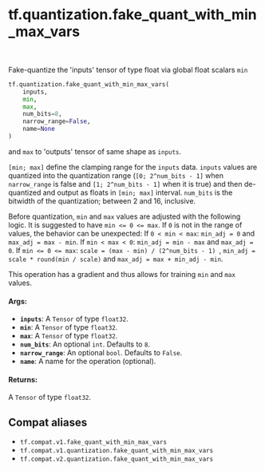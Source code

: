 <div itemscope itemtype="http://developers.google.com/ReferenceObject">
<meta itemprop="name" content="tf.quantization.fake_quant_with_min_max_vars" />
<meta itemprop="path" content="Stable" />
</div>

# tf.quantization.fake_quant_with_min_max_vars

<!-- Insert buttons and diff -->

<table class="tfo-notebook-buttons tfo-api" align="left">
</table>



Fake-quantize the 'inputs' tensor of type float via global float scalars `min`

``` python
tf.quantization.fake_quant_with_min_max_vars(
    inputs,
    min,
    max,
    num_bits=8,
    narrow_range=False,
    name=None
)
```



<!-- Placeholder for "Used in" -->

and `max` to 'outputs' tensor of same shape as `inputs`.

`[min; max]` define the clamping range for the `inputs` data.
`inputs` values are quantized into the quantization range (`[0; 2^num_bits - 1]`
when `narrow_range` is false and `[1; 2^num_bits - 1]` when it is true) and
then de-quantized and output as floats in `[min; max]` interval.
`num_bits` is the bitwidth of the quantization; between 2 and 16, inclusive.

Before quantization, `min` and `max` values are adjusted with the following
logic.
It is suggested to have `min <= 0 <= max`. If `0` is not in the range of values,
the behavior can be unexpected:
If `0 < min < max`: `min_adj = 0` and `max_adj = max - min`.
If `min < max < 0`: `min_adj = min - max` and `max_adj = 0`.
If `min <= 0 <= max`: `scale = (max - min) / (2^num_bits - 1) `,
`min_adj = scale * round(min / scale)` and `max_adj = max + min_adj - min`.

This operation has a gradient and thus allows for training `min` and `max`
values.

#### Args:


* <b>`inputs`</b>: A `Tensor` of type `float32`.
* <b>`min`</b>: A `Tensor` of type `float32`.
* <b>`max`</b>: A `Tensor` of type `float32`.
* <b>`num_bits`</b>: An optional `int`. Defaults to `8`.
* <b>`narrow_range`</b>: An optional `bool`. Defaults to `False`.
* <b>`name`</b>: A name for the operation (optional).


#### Returns:

A `Tensor` of type `float32`.


## Compat aliases

* `tf.compat.v1.fake_quant_with_min_max_vars`
* `tf.compat.v1.quantization.fake_quant_with_min_max_vars`
* `tf.compat.v2.quantization.fake_quant_with_min_max_vars`

